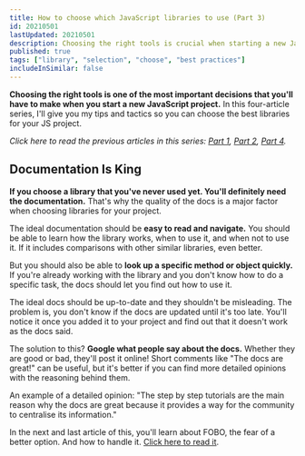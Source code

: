 ```yaml
---
title: How to choose which JavaScript libraries to use (Part 3)
id: 20210501
lastUpdated: 20210501
description: Choosing the right tools is crucial when starting a new JavaScript project. In this four-article series, I'll give you my tips and tactics to make the best choices.
published: true
tags: ["library", "selection", "choose", "best practices"]
includeInSimilar: false
---
```


**Choosing the right tools is one of the most important decisions that you'll have to make when you start a new JavaScript project.**  In this four-article series, I'll give you my tips and tactics so you can choose the best libraries for your JS project.

_Click here to read the previous articles in this series: [Part 1](https://nicozerpa.com/how-to-choose-which-javascript-libraries-to-use-part-1/), [Part 2](https://nicozerpa.com/how-to-choose-which-javascript-libraries-to-use-part-2/), [Part 4](https://nicozerpa.com/how-to-choose-which-javascript-libraries-to-use-part-4/)._

## Documentation Is King

**If you choose a library that you've never used yet. You'll definitely need the documentation.** That's why the quality of the docs is a major factor when choosing libraries for your project.

The ideal documentation should be **easy to read and navigate.** You should be able to learn how the library works, when to use it, and when not to use it. If it includes comparisons with other similar libraries, even better.

But you should also be able to **look up a specific method or object quickly.** If you're already working with the library and you don't know how to do a specific task, the docs should let you find out how to use it.

The ideal docs should be up-to-date and they shouldn't be misleading. The problem is, you don't know if the docs are updated until it's too late. You'll notice it once you added it to your project and find out that it doesn't work as the docs said.

The solution to this? **Google what people say about the docs.** Whether they are good or bad, they'll post it online! Short comments like "The docs are great!" can be useful, but it's better if you can find more detailed opinions with the reasoning behind them.

An example of a detailed opinion: "The step by step tutorials are the main reason why the docs are great because it provides a way for the community to centralise its information."

In the next and last article of this, you'll learn about FOBO, the fear of a better option. And how to handle it. [Click here to read it](https://nicozerpa.com/how-to-choose-which-javascript-libraries-to-use-part-4/).